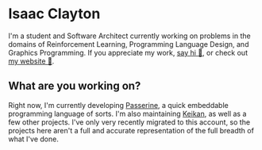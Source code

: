 # Isaac Clayton
I'm a student and  Software Architect currently working on problems in the domains of Reinforcement Learning, Programming Language Design, and Graphics Programming. If you appreciate my work, [say hi 👋](mailto:hello@slightknack.dev), or check out [my website 🔗](https://www.slightknack.dev/home).

## What are you working on?
Right now, I'm currently developing [Passerine](https://github.com/vrtbl/passerine), a quick embeddable programming language of sorts. I'm also maintaining [Keikan](https://github.com/slightknack/keikan), as well as a few other projects. I've only very recently migrated to this account, so the projects here aren't a full and accurate representation of the full breadth of what I've done.
